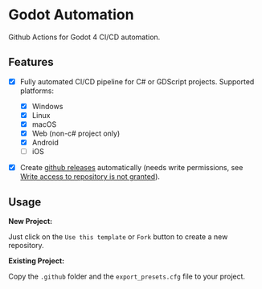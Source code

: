 # Godot Automation
 
Github Actions for Godot 4 CI/CD automation.

## Features

- [x] Fully automated CI/CD pipeline for C# or GDScript projects. Supported platforms: 
	- [x] Windows
	- [x] Linux
	- [x] macOS
	- [x] Web (non-c# project only)
	- [x] Android
	- [ ] iOS
- [x] Create [github releases] automatically (needs write permissions, see [Write access to repository is not granted]).


## Usage

**New Project:**

Just click on the `Use this template` or `Fork` button to create a new repository.

**Existing Project:**

Copy the `.github` folder and the `export_presets.cfg` file to your project.

<!-- 
## Advanced 

### Android Signing

To sign your Android APK, you need to add the following secrets to your repository: -->




[github releases]: https://github.com/949886/godot-automation/releases
[Write access to repository is not granted]: https://stackoverflow.com/questions/75250751/github-actions-write-access-to-repository-is-not-granted#answers-header
